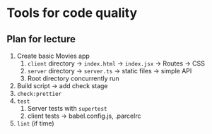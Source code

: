# Tools for code quality

## Plan for lecture

1. Create basic Movies app
   1. `client` directory -> `index.html` -> `index.jsx` -> Routes -> CSS
   2. `server` directory -> `server.ts` -> static files -> simple API
   3. Root directory concurrently run
2. Build script -> add check stage
3. `check:prettier`
4. `test`
   1. Server tests with `supertest`
   2. client tests -> babel.config.js, .parcelrc
5. `lint` (if time)
